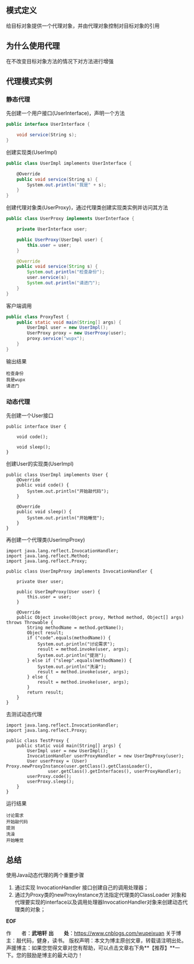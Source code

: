 





## 模式定义

给目标对象提供一个代理对象，并由代理对象控制对目标对象的引用

## 为什么使用代理

在不改变目标对象方法的情况下对方法进行增强

## 代理模式实例

### 静态代理

先创建一个用户接口(UserInterface)，声明一个方法

```csharp
public interface UserInterface {

    void service(String s);
}
```

创建实现类(UserImpl)

```csharp
public class UserImpl implements UserInterface {

    @Override
    public void service(String s) {
        System.out.println("我是" + s);
    }
}
```

创建代理对象类(UserProxy)，通过代理类创建实现类实例并访问其方法

```java
public class UserProxy implements UserInterface {

    private UserInterface user;

    public UserProxy(UserImpl user) {
        this.user = user;
    }

    @Override
    public void service(String s) {
        System.out.println("检查身份");
        user.service(s);
        System.out.println("请进门");
    }
}
```

客户端调用

```java
public class ProxyTest {
    public static void main(String[] args) {
        UserImpl user = new UserImpl();
        UserProxy proxy = new UserProxy(user);
        proxy.service("wupx");
    }
}
```

输出结果

```
检查身份
我是wupx
请进门
```

### 动态代理

先创建一个User接口

```
public interface User {

    void code();

    void sleep();
}
```

创建User的实现类(UserImpl)

```
public class UserImpl implements User {
    @Override
    public void code() {
        System.out.println("开始敲代码");
    }

    @Override
    public void sleep() {
        System.out.println("开始睡觉");
    }
}
```

再创建一个代理类(UserImpProxy)

```
import java.lang.reflect.InvocationHandler;
import java.lang.reflect.Method;
import java.lang.reflect.Proxy;

public class UserImpProxy implements InvocationHandler {

    private User user;

    public UserImpProxy(User user) {
        this.user = user;
    }

    @Override
    public Object invoke(Object proxy, Method method, Object[] args) throws Throwable {
        String methodName = method.getName();
        Object result;
        if ("code".equals(methodName)) {
            System.out.println("讨论需求");
            result = method.invoke(user, args);
            System.out.println("提测");
        } else if ("sleep".equals(methodName)) {
            System.out.println("洗澡");
            result = method.invoke(user, args);
        } else {
            result = method.invoke(user, args);
        }
        return result;
    }
}
```

去测试动态代理

```
import java.lang.reflect.InvocationHandler;
import java.lang.reflect.Proxy;

public class TestProxy {
    public static void main(String[] args) {
        UserImpl user = new UserImpl();
        InvocationHandler userProxyHandler = new UserImpProxy(user);
        User userProxy = (User) Proxy.newProxyInstance(user.getClass().getClassLoader(),
                user.getClass().getInterfaces(), userProxyHandler);
        userProxy.code();
        userProxy.sleep();
    }
}
```

运行结果

```
讨论需求
开始敲代码
提测
洗澡
开始睡觉
```

## 总结

使用Java动态代理的两个重要步骤

1. 通过实现 InvocationHandler 接口创建自己的调用处理器；
2. 通过为Proxy类的newProxyInstance方法指定代理类的ClassLoader 对象和代理要实现的interface以及调用处理器InvocationHandler对象来创建动态代理类的对象；



__EOF__

作　　者：**武培轩** 
**出　　处**：https://www.cnblogs.com/wupeixuan
关于博主：敲代码，健身，读书。
版权声明：本文为博主原创文章，转载请注明出处。
声援博主：如果您觉得文章对您有帮助，可以点击文章右下角**【推荐】**一下。您的鼓励是博主的最大动力！